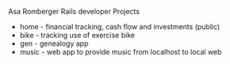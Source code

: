 Asa Romberger
Rails developer
Projects
- home - financial tracking, cash flow and investments (public)
- bike - tracking use of exercise bike
- gen - genealogy app
- music - web app to provide music from localhost to local web
